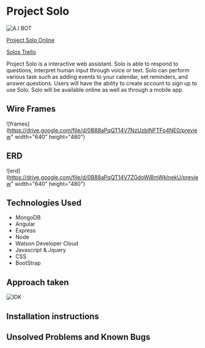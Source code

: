 # Project Solo
![A.I BOT](https://media.giphy.com/media/op9A3Z4Ox7XwY/giphy.gif)

[Project Solo Online](#)

[Solos Trello](https://trello.com/b/XxwADJRH/solo)

Project Solo is a interactive web assistant. Solo is able to respond to questions, interpret human input through voice or text. Solo can perform various task such as adding events to your calendar, set reminders, and answer questions. Users will have the ability to create account to sign up to use Solo. Solo will be available online as well as through a mobile app.

## Wire Frames
![frames](https://drive.google.com/file/d/0B88aPqQT14V7NzUzblNFTFo4NE0/preview" width="640" height="480")

## ERD
![erd](https://drive.google.com/file/d/0B88aPqQT14V7ZGdoWjBmWklnekU/preview" width="640" height="480")

## Technologies Used

- MongoDB
- Angular
- Express
- Node
- Watson Developer Cloud
- Javascript & Jquery
- CSS
- BootStrap

## Approach taken
![IDK](https://media.giphy.com/media/104vPBH8buV9vy/giphy.gif)

## Installation instructions

## Unsolved Problems and Known Bugs
